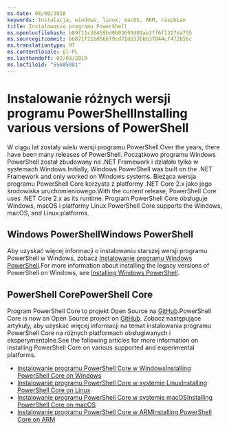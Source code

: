 ```yaml
---
ms.date: 08/09/2018
keywords: Instalacja, windows, linux, macOS, ARM, raspbian
title: Instalowanie programu PowerShell
ms.openlocfilehash: b89f11c36459bd0b03693d89ae3ff6f1327ea755
ms.sourcegitcommit: b6871f21bd666f9cd71dd336bb3f844cf472b56c
ms.translationtype: MT
ms.contentlocale: pl-PL
ms.lasthandoff: 02/03/2019
ms.locfileid: "55685081"
---
```

# <a name="installing-various-versions-of-powershell"></a><span data-ttu-id="e9e66-103">Instalowanie różnych wersji programu PowerShell</span><span class="sxs-lookup"><span data-stu-id="e9e66-103">Installing various versions of PowerShell</span></span>

<span data-ttu-id="e9e66-104">W ciągu lat zostały wielu wersji programu PowerShell.</span><span class="sxs-lookup"><span data-stu-id="e9e66-104">Over the years, there have been many releases of PowerShell.</span></span> <span data-ttu-id="e9e66-105">Początkowo programu Windows PowerShell został zbudowany na .NET Framework i działało tylko w systemach Windows.</span><span class="sxs-lookup"><span data-stu-id="e9e66-105">Initially, Windows PowerShell was built on the .NET Framework and only worked on Windows systems.</span></span> <span data-ttu-id="e9e66-106">Bieżąca wersja programu PowerShell Core korzysta z platformy .NET Core 2.x jako jego środowiska uruchomieniowego.</span><span class="sxs-lookup"><span data-stu-id="e9e66-106">With the current release, PowerShell Core uses .NET Core 2.x as its runtime.</span></span> <span data-ttu-id="e9e66-107">Program PowerShell Core obsługuje Windows, macOS i platformy Linux.</span><span class="sxs-lookup"><span data-stu-id="e9e66-107">PowerShell Core supports the Windows, macOS, and Linux platforms.</span></span>

## <a name="windows-powershell"></a><span data-ttu-id="e9e66-108">Windows PowerShell</span><span class="sxs-lookup"><span data-stu-id="e9e66-108">Windows PowerShell</span></span>

<span data-ttu-id="e9e66-109">Aby uzyskać więcej informacji o instalowaniu starszej wersji programu PowerShell w Windows, zobacz [Instalowanie programu Windows PowerShell](installing-windows-powershell.md).</span><span class="sxs-lookup"><span data-stu-id="e9e66-109">For more information about installing the legacy versions of PowerShell on Windows, see [Installing Windows PowerShell](installing-windows-powershell.md).</span></span>

## <a name="powershell-core"></a><span data-ttu-id="e9e66-110">PowerShell Core</span><span class="sxs-lookup"><span data-stu-id="e9e66-110">PowerShell Core</span></span>

<span data-ttu-id="e9e66-111">Program PowerShell Core to projekt Open Source na [GitHub](https://github.com/powershell/powershell).</span><span class="sxs-lookup"><span data-stu-id="e9e66-111">PowerShell Core is now an Open Source project on [GitHub](https://github.com/powershell/powershell).</span></span>
<span data-ttu-id="e9e66-112">Zobacz następujące artykuły, aby uzyskać więcej informacji na temat instalowania programu PowerShell Core na różnych platformach obsługiwanych i eksperymentalne.</span><span class="sxs-lookup"><span data-stu-id="e9e66-112">See the following articles for more information on installing PowerShell Core on various supported and experimental platforms.</span></span>

- [<span data-ttu-id="e9e66-113">Instalowanie programu PowerShell Core w Windows</span><span class="sxs-lookup"><span data-stu-id="e9e66-113">Installing PowerShell Core on Windows</span></span>](Installing-PowerShell-Core-on-Windows.md)
- [<span data-ttu-id="e9e66-114">Instalowanie programu PowerShell Core w systemie Linux</span><span class="sxs-lookup"><span data-stu-id="e9e66-114">Installing PowerShell Core on Linux</span></span>](Installing-PowerShell-Core-on-Linux.md)
- [<span data-ttu-id="e9e66-115">Instalowanie programu PowerShell Core w systemie macOS</span><span class="sxs-lookup"><span data-stu-id="e9e66-115">Installing PowerShell Core on macOS</span></span>](Installing-PowerShell-Core-on-macOS.md)
- [<span data-ttu-id="e9e66-116">Instalowanie programu PowerShell Core w ARM</span><span class="sxs-lookup"><span data-stu-id="e9e66-116">Installing PowerShell Core on ARM</span></span>](PowerShell-Core-on-ARM.md)
